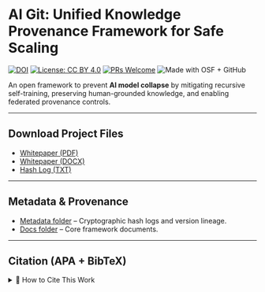 # AI Git: Unified Knowledge Provenance Framework for Safe Scaling

[![DOI](https://img.shields.io/badge/DOI-10.17605%2FOSF.IO%2FUFEK5-blue)](https://doi.org/10.17605/OSF.IO/UFEK5)
[![License: CC BY 4.0](https://img.shields.io/badge/License-CC%20BY%204.0-lightgrey.svg)](https://creativecommons.org/licenses/by/4.0/)
[![PRs Welcome](https://img.shields.io/badge/PRs-welcome-brightgreen.svg)](https://github.com/jrdrew-ai-git/AI-Git/pulls)
![Made with OSF + GitHub](https://img.shields.io/badge/Made%20with-OSF%20+%20GitHub-1f425f.svg)

An open framework to prevent **AI model collapse** by mitigating recursive self-training, preserving human-grounded knowledge, and enabling federated provenance controls.

---

## Download Project Files
- [Whitepaper (PDF)](docs/AI-Git_Framework_v1.0.pdf)
- [Whitepaper (DOCX)](docs/AI-Git_Framework_v1.0.docx)
- [Hash Log (TXT)](metadata/AI-Git_Framework_v1.0_HashLog.txt)

---

## Metadata & Provenance
- [Metadata folder](metadata/) – Cryptographic hash logs and version lineage.  
- [Docs folder](docs/) – Core framework documents.

---

## Citation (APA + BibTeX)
<details>
<summary>📑 How to Cite This Work</summary>

If you use or build upon AI Git, please cite:

**APA**
Drew, J. (JR) W., Jr. (2025, July 29). *AI Git: Unified Knowledge Provenance Framework for Safe Scaling.* OSF. https://osf.io/ufek5  

**BibTeX**
```bibtex
@misc{drew2025aigit,
  author = {Drew, James (JR) W., Jr.},
  title = {AI Git: Unified Knowledge Provenance Framework for Safe Scaling},
  year = {2025},
  month = {July},
  publisher = {OSF},
  url = {https://osf.io/ufek5}
}
